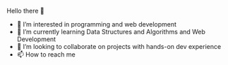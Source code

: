 Hello there 👋 
- 👀 I’m interested in programming and web development
- 🌱 I’m currently learning Data Structures and Algorithms and Web Development
- 💞️ I’m looking to collaborate on projects with hands-on dev experience
- 📫 How to reach me 

<!---
brupadhyay/brupadhyay is a ✨ special ✨ repository because its `README.md` (this file) appears on your GitHub profile.
You can click the Preview link to take a look at your changes.
--->
